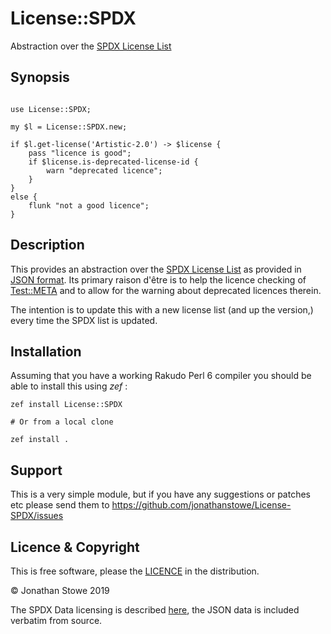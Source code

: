 # License::SPDX

Abstraction over the [SPDX License List](https://spdx.org/licenses/)

## Synopsis

```perl6

use License::SPDX;

my $l = License::SPDX.new;

if $l.get-license('Artistic-2.0') -> $license {
	pass "licence is good";
	if $license.is-deprecated-license-id {
		warn "deprecated licence";
    }
}
else {
	flunk "not a good licence";
}

```

## Description

This provides an abstraction over the  [SPDX License List](https://spdx.org/licenses/)
as provided in [JSON format](https://github.com/spdx/license-list-data/blob/master/json/licenses.json).
Its primary raison d'être is to help the licence checking of [Test::META](https://github.com/jonathanstowe/Test-META)
and to allow for the warning about deprecated licences therein.

The intention is to update this with a new license list (and up the version,) every time the SPDX list is updated.


## Installation

Assuming that you have a working Rakudo Perl 6 compiler you should be able to install this using *zef* :

    zef install License::SPDX

    # Or from a local clone

    zef install .

## Support

This is a very simple module, but if you have any
suggestions or patches etc please send them to https://github.com/jonathanstowe/License-SPDX/issues

## Licence & Copyright

This is free software, please the [LICENCE](LICENCE) in the distribution.

© Jonathan Stowe 2019

The SPDX Data licensing is described [here](https://github.com/spdx/license-list-data/blob/master/accessingLicenses.md#tech-report-license),
the JSON data is included verbatim from source.
